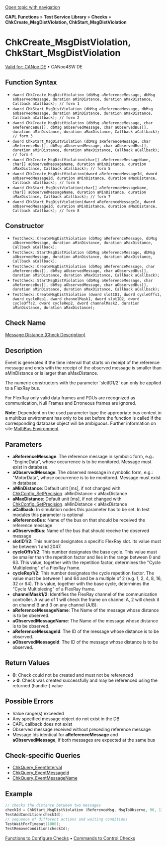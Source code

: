 [Open topic with navigation](../../../../../CANoeDEFamily.htm#Topics/CAPLFunctions/Test/Functions/CAPLfunctionChkCreateMsgDistViolation.md)

**CAPL Functions** » **Test Service Library** » **Checks** » **ChkCreate_MsgDistViolation, ChkStart_MsgDistViolation**

# ChkCreate_MsgDistViolation, ChkStart_MsgDistViolation

[Valid for: CANoe DE](../../../Shared/FeatureAvailability.md) • CANoe4SW DE

## Function Syntax

- `dword ChkCreate_MsgDistViolation (dbMsg aReferenceMessage, dbMsg aObservedMessage, duration aMinDistance, duration aMaxDistance, Callback aCallback); // form 1`
- `dword ChkStart_MsgDistViolation (dbMsg aReferenceMessage, dbMsg aObservedMessage, duration aMinDistance, duration aMaxDistance, Callback aCallback); // form 2`
- `dword ChkCreate_MsgDistViolation (dbMsg aReferenceMessage, char aReferenceBus[], dbMsg aObservedMessage, char aObservedBus[], duration aMinDistance, duration aMaxDistance, Callback aCallback); // form 3`
- `dword ChkStart_MsgDistViolation (dbMsg aReferenceMessage, char aReferenceBus[], dbMsg aObservedMessage, char aObservedBus[], duration aMinDistance, duration aMaxDistance, Callback aCallback); // form 4`
- `dword ChkCreate_MsgDistViolation(char[] aReferenceMessageName, char[] aObservedMessageName, duration aMinDistance, duration aMaxDistance, Callback aCallback); // form 5`
- `dword ChkCreate_MsgDistViolation(dword aReferenceMessageId, dword  aObservedMessageId, duration aMinDistance, duration aMaxDistance, Callback aCallback); // form 6`
- `dword ChkStart_MsgDistViolation(char[] aReferenceMessageName, char[] aObservedMessageName, duration aMinDistance, duration aMaxDistance, Callback aCallback); // form 7`
- `dword ChkStart_MsgDistViolation(dword aReferenceMessageId, dword  aObservedMessageId, duration aMinDistance, duration aMaxDistance, Callback aCallback); // form 8`

## Constructor

- `TestCheck::CreateMsgDistViolation (dbMsg aReferenceMessage, dbMsg aObservedMessage, duration aMinDistance, duration aMaxDistance, Callback aCallback);`
- `TestCheck::StartMsgDistViolation (dbMsg aReferenceMessage, dbMsg aObservedMessage, duration aMinDistance, duration aMaxDistance, Callback aCallback);`
- `TestCheck::CreateMsgDistViolation (dbMsg aReferenceMessage, char aReferenceBus[], dbMsg aObservedMessage, char aObservedBus[], duration aMinDistance, duration aMaxDistance, Callback aCallback);`
- `TestCheck::StartMsgDistViolation (dbMsg aReferenceMessage, char aReferenceBus[], dbMsg aObservedMessage, char aObservedBus[], duration aMinDistance, duration aMaxDistance, Callback aCallback);`
- `TestCheck::CreateMsgDistViolation (dword slotID1, dword cycleOffs1, dword cycleRep1, dword channelMask1, dword slotID2, dword cycleOffs2, dword cycleRep2, dword channelMask2, duration aMinDistance, duration aMaxDistance);`

## Check Name

[Message Distance (Check Description)](../../../TestCommands/CheckDescriptions/CDMessageDistance.md)

## Description

Event is generated if the time interval that starts on receipt of the reference message and ends with the receipt of the observed message is smaller than aMinDistance or is larger than aMaxDistance.

The numeric constructors with the parameter 'slotID1/2' can only be applied to a FlexRay bus.

For FlexRay only valid data frames and PDUs are recognized as communication, Null Frames and Erroneous frames are ignored.

**Note**: Dependent on the used parameter type the appropriate bus context in a multibus environment has only to be set before the function is called if the corresponding database object will be ambiguous. Further information on site [MultiBus Environment](../../../Shared/CAPL/General/TestMultiBusEnvironment.md).

## Parameters

- **aReferenceMessage**: The reference message in symbolic form, e.g.: "EngineData", whose occurrence is to be monitored. Message must exist in database.
- **aObservedMessage**: The observed message in symbolic form, e.g.: "MotorData", whose occurrence is to be monitored. Message must exist in database.
- **aMinDistance**: Default unit [ms], if not changed with [ChkConfig_SetPrecision](CAPLfunctionChkConfigSetPrecision.md). aMinDistance < aMaxDistance
- **aMaxDistance**: Default unit [ms], if not changed with [ChkConfig_SetPrecision](CAPLfunctionChkConfigSetPrecision.md). aMinDistance < aMaxDistance
- **aCallback**: In simulation nodes this parameter has to be set. In test modules this parameter is optional
- **aReferenceBus**: Name of the bus on that should be received the reference message
- **aObservedBus**: Name of the bus that should receive the observed message
- **slotID1/2**: This number designates a specific FlexRay slot. Its value must be between 1 and 2047.
- **cycleOffs1/2**: This number designates the base cycle. This value must be smaller than the repetition factor and lies in the range between 0 and 63. This value, together with the repetition factor, determines the "Cycle Multiplexing" of a FlexRay frame.
- **cycleRep1/2**: This number designates the cycle repetition factor. The value must be between 1 and 64 and be a multiple of 2 (e.g. 1, 2, 4, 8, 16, 32 or 64). This value, together with the base cycle, determines the "Cycle Multiplexing" of a FlexRay frame.
- **channelMask1/2**: Identifies the FlexRay channel of the communication controller. A value of 1 will check the frame on channel A, 2 will check it on channel B and 3 on any channel (A/B).
- **aReferenceMessageName**: The Name of the message whose distance is to be observed.
- **aObservedMessageName**: The Name of the message whose distance is to be observed.
- **aReferenceMessageId**: The ID of the message whose distance is to be observed.
- **aObservedMessageId**: The ID of the message whose distance is to be observed.

## Return Values

- **0**: Check could not be created and must not be referenced
- **> 0**: Check was created successfully and may be referenced using the returned (handle-) value

## Possible Errors

- Value range(s) exceeded
- Any specified message object do not exist in the DB
- CAPL callback does not exist
- Observed message received without preceding reference message
- Message Ids identical for **aReferenceMessage** and **aObservedMessage**, if both messages are expected at the same bus

## Check-specific Queries

- [ChkQuery_EventInterval](CAPLfunctionChkQueryEventInterval.md)
- [ChkQuery_EventMessageId](CAPLfunctionChkQueryEventMessageId.md)
- [ChkQuery_EventMessageName](CAPLfunctionChkQueryEventMessageName.md)

## Example

```c
// checks the distance between two messages
checkId = ChkStart_MsgDistViolation (ReferenceMsg, MsgToObserve, 90, 110);
TestAddCondition(checkId);
// sequence of different actions and waiting conditions
TestWaitForTimeout(1000);
TestRemoveCondition(checkId);
```

[Functions to Configure Checks](../CAPLfunctionsTSLConfigurationFunctions.md) • [Commands to Control Checks](../CAPLfunctionsTSLCheckControlCommands.md)
